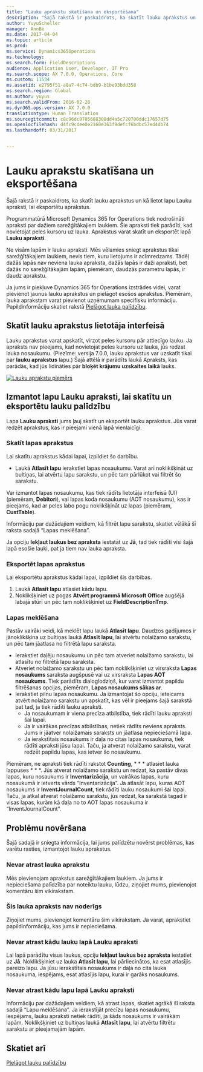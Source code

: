 ```yaml
---
title: "Lauku aprakstu skatīšana un eksportēšana"
description: "Šajā rakstā ir paskaidrots, ka skatīt lauku aprakstus un kā lietot lapu Lauku apraksti, lai eksportētu aprakstus."
author: YuyuScheller
manager: AnnBe
ms.date: 2017-04-04
ms.topic: article
ms.prod: 
ms.service: Dynamics365Operations
ms.technology: 
ms.search.form: FieldDescriptions
audience: Application User, Developer, IT Pro
ms.search.scope: AX 7.0.0, Operations, Core
ms.custom: 11534
ms.assetid: e2795f51-a8a7-4c74-bdb9-b1be93bdd358
ms.search.region: Global
ms.author: yuyus
ms.search.validFrom: 2016-02-28
ms.dyn365.ops.version: AX 7.0.0
translationtype: Human Translation
ms.sourcegitcommit: c8c96dc9705688308dd4a5c720700ddc17657d75
ms.openlocfilehash: d4fc9cdee0e2160e363f9defcf6bdbc57ed4db74
ms.lasthandoff: 03/31/2017


---
```


# <a name="view-and-export-field-descriptions"></a>Lauku aprakstu skatīšana un eksportēšana

Šajā rakstā ir paskaidrots, ka skatīt lauku aprakstus un kā lietot lapu Lauku apraksti, lai eksportētu aprakstus.

Programmatūrā Microsoft Dynamics 365 for Operations tiek nodrošināti apraksti par dažiem sarežģītākajiem laukiem. Šie apraksti tiek parādīti, kad novietojat peles kursoru uz lauka. Aprakstus varat skatīt un eksportēt lapā **Lauku apraksti**. 

Ne visām lapām ir lauku apraksti. Mēs vēlamies sniegt aprakstus tikai sarežģītākajiem laukiem, nevis tiem, kuru lietojums ir acīmredzams. Tādēļ dažās lapās nav neviena lauka apraksta, dažās lapās ir daži apraksti, bet dažās no sarežģītākajām lapām, piemēram, daudzās parametru lapās, ir daudz aprakstu. 

Ja jums ir piekļuve Dynamics 365 for Operations izstrādes videi, varat pievienot jaunus lauku aprakstus un pielāgot esošos aprakstus. Piemēram, lauka aprakstam varat pievienot uzņēmumam specifisku informāciju. Papildinformāciju skatiet rakstā [Pielāgot lauka palīdzību](/dynamics365/operations/dev-itpro/user-interface/customize-field-help).

## <a name="see-field-descriptions-in-the-user-interface"></a>Skatīt lauku aprakstus lietotāja interfeisā
Lauku aprakstus varat apskatīt, virzot peles kursoru pār attiecīgo lauku. Ja apraksts nav pieejams, kad novietojat peles kursoru uz lauka, jūs redzat lauka nosaukumu. (Piezīme: versija 7.0.0, lauku aprakstus var uzskatīt tikai par **lauku aprakstus** lapu.) Šajā attēlā ir parādīts laukā Apraksts, kas parādās, kad jūs lidināties pār **bloķēt krājumu uzskaites laikā** lauks. 

[![Lauku aprakstu piemērs](./media/field-description.png)](./media/field-description.png)

## <a name="use-the-field-descriptions-page-to-view-and-export-field-help"></a>Izmantot lapu Lauku apraksti, lai skatītu un eksportētu lauku palīdzību
Lapa **Lauku apraksti** jums ļauj skatīt un eksportēt lauku aprakstus. Jūs varat redzēt aprakstus, kas ir pieejami vienā lapā vienlaicīgi.

### <a name="view-the-descriptions-for-a-page"></a>Skatīt lapas aprakstus

Lai skatītu aprakstus kādai lapai, izpildiet šo darbību.

-   Laukā **Atlasīt lapu** ierakstiet lapas nosaukumu. Varat arī noklikšķināt uz bultiņas, lai atvērtu lapu sarakstu, un pēc tam pārlūkot vai filtrēt šo sarakstu.

Var izmantot lapas nosaukumu, kas tiek rādīts lietotāja interfeisā (UI) (piemēram, **Debitori**), vai lapas koda nosaukumu (AOT nosaukumu), kas ir pieejams, kad ar peles labo pogu noklikšķināt uz lapas (piemēram, **CustTable**). 

Informāciju par dažādajiem veidiem, kā filtrēt lapu sarakstu, skatiet vēlākā šī raksta sadaļā “Lapas meklēšana”. 

Ja opciju **Iekļaut laukus bez apraksta** iestatāt uz **Jā**, tad tiek rādīti visi šajā lapā esošie lauki, pat ja tiem nav lauka apraksta.

### <a name="export-the-descriptions-for-a-page"></a>Eksportēt lapas aprakstus

Lai eksportētu aprakstus kādai lapai, izpildiet šīs darbības.

1.  Laukā **Atlasīt lapu** atlasiet kādu lapu.
2.  Noklikšķiniet uz pogas **Atvērt programmā Microsoft Office** augšējā labajā stūrī un pēc tam noklikšķiniet uz **FieldDescriptionTmp**.

### <a name="searching-for-a-page"></a>Lapas meklēšana

Pastāv vairāki veidi, kā meklēt lapu laukā **Atlasīt lapu**. Daudzos gadījumos ir jānoklikšķina uz bultiņas laukā **Atlasīt lapu**, lai atvērtu nolaižamo sarakstu, un pēc tam jāatlasa no filtrētā lapu saraksta.

-   Ierakstiet daļēju nosaukumu un pēc tam atveriet nolaižamo sarakstu, lai atlasītu no filtrētā lapu saraksta.
-   Atveriet nolaižamo sarakstu un pēc tam noklikšķiniet uz virsraksta **Lapas nosaukums** saraksta augšpusē vai uz virsraksta **Lapas AOT nosaukums**. Tiek parādīts dialoglodziņš, kur varat izmantot papildu filtrēšanas opcijas, piemēram, **Lapas nosaukums sākas ar**.
-   Ierakstiet pilnu lapas nosaukumu. Ja izmantojat šo opciju, ieteicams atvērt nolaižamo sarakstu un apskatīt, kas vēl ir pieejams šajā sarakstā pat tad, ja tiek rādīti lauku apraksti.
    -   Ja nosaukumam ir viena precīza atbilstība, tiek rādīti lauku apraksti šai lapai.
    -   Ja ir vairākas precīzas atbilstības, netiek rādīts neviens apraksts. Jums ir jāatver nolaižamais saraksts un jāatlasa nepieciešamā lapa.
    -   Ja ierakstītais nosaukums ir daļa no citas lapas nosaukuma, tiek rādīti apraksti jūsu lapai. Taču, ja atverat nolaižamo sarakstu, varat redzēt papildu lapas, kas ietver šo nosaukumu.

Piemēram, ne apraksti tiek rādīti rakstot **Counting**, * * * atlasiet lauka lappuses * * *. Jūs atverat nolaižamo sarakstu un redzat, ka pastāv divas lapas, kuru nosaukums ir **Inventarizācija**, un vairākas lapas, kuru nosaukumā ir ietverts vārds “Inventarizācija”. Ja atlasāt lapu, kuras AOT nosaukums ir **InventJournalCount**, tiek rādīti lauku nosaukumi šai lapai. Taču, ja atkal atverat nolaižamo sarakstu, jūs redzat, ka sarakstā tagad ir visas lapas, kurām kā daļa no to AOT lapas nosaukuma ir “InventJournalCount”.

## <a name="troubleshooting"></a>Problēmu novēršana
Šajā sadaļā ir sniegta informācija, lai jums palīdzētu novērst problēmas, kas varētu rasties, izmantojot lauku aprakstus.

### <a name="i-cant-find-a-field-description"></a>Nevar atrast lauka aprakstu

Mēs pievienojam aprakstus sarežģītākajiem laukiem. Ja jums ir nepieciešama palīdzība par noteiktu lauku, lūdzu, ziņojiet mums, pievienojot komentāru šim vikirakstam.

### <a name="the-field-description-isnt-helpful"></a>Šis lauka apraksts nav noderīgs

Ziņojiet mums, pievienojot komentāru šim vikirakstam. Ja varat, aprakstiet papildinformāciju, kas jums ir nepieciešama.

### <a name="i-cant-find-a-field-on-the-field-descriptions-page"></a>Nevar atrast kādu lauku lapā Lauku apraksti

Lai lapā parādītu visus laukus, opciju **Iekļaut laukus bez apraksta** iestatiet uz **Jā**. Noklikšķiniet uz lauka **Atlasīt lapu**, lai pārliecinātos, ka esat atlasījis pareizo lapu. Ja jūsu ierakstītais nosaukums ir daļa no cita lauka nosaukuma, iespējams, esat atlasījis lapu, kurai ir garāks nosaukums.

### <a name="i-cant-find-a-page-on-the-field-descriptions-page"></a>Nevar atrast kādu lapu lapā Lauku apraksti

Informāciju par dažādajiem veidiem, kā atrast lapas, skatiet agrākā šī raksta sadaļā “Lapu meklēšana”. Ja ierakstījāt precīzu lapas nosaukumu, iespējams, lauku apraksti netiek rādīti, ja šāds nosaukums ir vairākām lapām. Noklikšķiniet uz bultiņas laukā **Atlasīt lapu**, lai atvērtu filtrētu sarakstu ar pieejamajām lapām.

<a name="see-also"></a>Skatiet arī
--------

[Pielāgot lauku palīdzību](https:/docs.microsoft.com/en-us/dynamics365/operations/dev-itpro/user-interface/customize-field-help.md)


